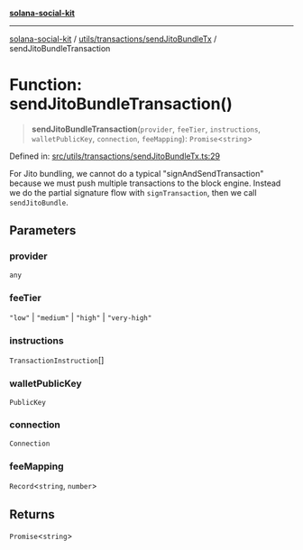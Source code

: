 [**solana-social-kit**](../../../../README.md)

***

[solana-social-kit](../../../../README.md) / [utils/transactions/sendJitoBundleTx](../README.md) / sendJitoBundleTransaction

# Function: sendJitoBundleTransaction()

> **sendJitoBundleTransaction**(`provider`, `feeTier`, `instructions`, `walletPublicKey`, `connection`, `feeMapping`): `Promise`\<`string`\>

Defined in: [src/utils/transactions/sendJitoBundleTx.ts:29](https://github.com/SendArcade/solana-social-starter/blob/03568260ca96ed63f77049843c721de1cb011893/src/utils/transactions/sendJitoBundleTx.ts#L29)

For Jito bundling, we cannot do a typical "signAndSendTransaction" because
we must push multiple transactions to the block engine. Instead we do the partial
signature flow with `signTransaction`, then we call `sendJitoBundle`.

## Parameters

### provider

`any`

### feeTier

`"low"` | `"medium"` | `"high"` | `"very-high"`

### instructions

`TransactionInstruction`[]

### walletPublicKey

`PublicKey`

### connection

`Connection`

### feeMapping

`Record`\<`string`, `number`\>

## Returns

`Promise`\<`string`\>

